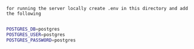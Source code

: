 `for running the server locally create .env in this directory and add the following`
```bash

POSTGRES_DB=postgres
POSTGRES_USER=postgres
POSTGRES_PASSWORD=postgres

```